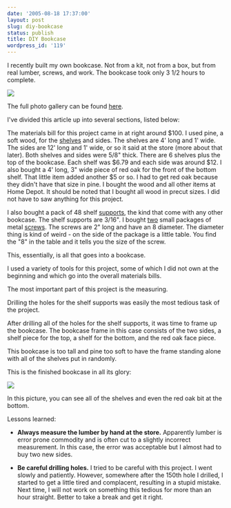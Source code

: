 ```yaml
---
date: '2005-08-18 17:37:00'
layout: post
slug: diy-bookcase
status: publish
title: DIY Bookcase
wordpress_id: '119'
---
```





I recently built my own bookcase. Not from a kit, not from a box, but from real lumber, screws, and work. The bookcase took only 3 1/2 hours to complete.




![](http://photos23.flickr.com/34122157_1ae1b0a3e5.jpg?v=0)




The full photo gallery can be found [here](http://www.flickr.com/photos/forkbender/sets/756081/).





I've divided this article up into several sections, listed below:






The materials bill for this project came in at right around $100. I used pine, a soft wood, for the [shelves](http://www.flickr.com/photos/forkbender/34122443/in/set-756081/) and sides. The shelves are 4' long and 1' wide. The sides are 12' long and 1' wide, or so it said at the store (more about that later). Both shelves and sides were 5/8" thick. There are 6 shelves plus the top of the bookcase. Each shelf was $6.79 and each side was around $12. I also bought a 4' long, 3" wide piece of red oak for the front of the bottom shelf. That little item added another $5 or so. I had to get red oak because they didn't have that size in pine. I bought the wood and all other items at Home Depot. It should be noted that I bought all wood in precut sizes. I did not have to saw anything for this project.




I also bought a pack of 48 shelf [supports](http://www.flickr.com/photos/forkbender/34122375/in/set-756081/), the kind that come with any other bookcase. The shelf supports are 3/16". I bought [two](http://www.flickr.com/photos/forkbender/34122416/in/set-756081/) small packages of metal [screws](http://www.flickr.com/photos/forkbender/34122428/in/set-756081/). The screws are 2" long and have an 8 diameter. The diameter thing is kind of weird - on the side of the package is a little table. You find the "8" in the table and it tells you the size of the screw.




This, essentially, is all that goes into a bookcase.






I used a variety of tools for this project, some of which I did not own at the beginning and which go into the overall materials bills.






The most important part of this project is the measuring.






Drilling the holes for the shelf supports was easily the most tedious task of the project.






After drilling all of the holes for the shelf supports, it was time to frame up the bookcase. The bookcase frame in this case consists of the two sides, a shelf piece for the top, a shelf for the bottom, and the red oak face piece.






This bookcase is too tall and pine too soft to have the frame standing alone with all of the shelves put in randomly.






This is the finished bookcase in all its glory:




![](http://www.flickr.com/photos/forkbender/34122131/in/set-756081/)




In this picture, you can see all of the shelves and even the red oak bit at the bottom.




Lessons learned:






  * **Always measure the lumber by hand at the store.** Apparently lumber is error prone commodity and is often cut to a slightly incorrect measurement. In this case, the error was acceptable but I almost had to buy two new sides.


  * **Be careful drilling holes.** I tried to be careful with this project. I went slowly and patiently. However, somewhere after the 150th hole I drilled, I started to get a little tired and complacent, resulting in a stupid mistake. Next time, I will not work on something this tedious for more than an hour straight. Better to take a break and get it right.




